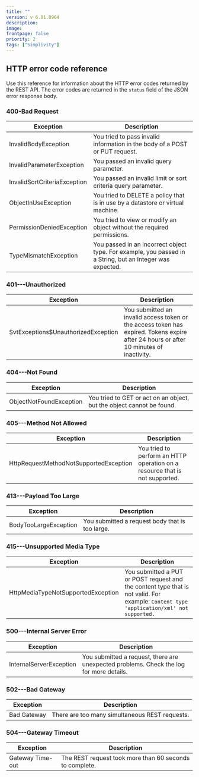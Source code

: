 ```yaml
---
title: ""
version: v 6.01.8964
description:
image: 
frontpage: false
priority: 2
tags: ["Simplivity"]
---
```


HTTP error code reference
-------------------------

Use this reference for information about the HTTP error codes returned by the REST API. The error codes are returned in the `status` field of the JSON error response body.

### 400-Bad Request

| Exception | Description |
| --- | --- |
| InvalidBodyException | You tried to pass invalid information in the body of a POST or PUT request. |
| InvalidParameterException | You passed an invalid query parameter. |
| InvalidSortCriteriaException | You passed an invalid limit or sort criteria query parameter. |
| ObjectInUseException | You tried to DELETE a policy that is in use by a datastore or virtual machine. |
| PermissionDeniedException | You tried to view or modify an object without the required permissions. |
| TypeMismatchException | You passed in an incorrect object type. For example, you passed in a String, but an Integer was expected. |

### 401---Unauthorized

| Exception | Description |
| --- | --- |
| SvtExceptions$UnauthorizedException | You submitted an invalid access token or the access token has expired. Tokens expire after 24 hours or after 10 minutes of inactivity. |

### 404---Not Found

| Exception | Description |
| --- | --- |
| ObjectNotFoundException | You tried to GET or act on an object, but the object cannot be found. |

### 405---Method Not Allowed

| Exception | Description |
| --- | --- |
| HttpRequestMethodNotSupportedException | You tried to perform an HTTP operation on a resource that is not supported. |

### 413---Payload Too Large

| Exception | Description |
| --- | --- |
| BodyTooLargeException | You submitted a request body that is too large. |

### 415---Unsupported Media Type

| Exception | Description |
| --- | --- |
| HttpMediaTypeNotSupportedException | You submitted a PUT or POST request and the content type that is not valid. For example: `Content type 'application/xml' not supported.` |

### 500---Internal Server Error

| Exception | Description |
| --- | --- |
| InternalServerException | You submitted a request, there are unexpected problems. Check the log for more details. |

### 502---Bad Gateway

| Exception | Description |
| --- | --- |
| Bad Gateway | There are too many simultaneous REST requests. |

### 504---Gateway Timeout

| Exception | Description |
| --- | --- |
| Gateway Time-out | The REST request took more than 60 seconds to complete. |
